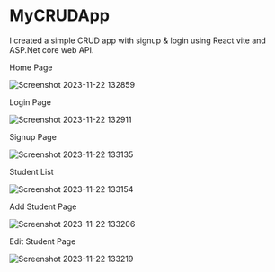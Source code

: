 # MyCRUDApp
I created a simple CRUD app with signup & login using React vite and ASP.Net core web API.

Home Page

![Screenshot 2023-11-22 132859](https://github.com/PathumLD/MyCRUDApp/assets/89245419/c2d93843-329f-4bc9-b849-f4ed94a2354b)

Login Page

![Screenshot 2023-11-22 132911](https://github.com/PathumLD/MyCRUDApp/assets/89245419/ec430da2-fd32-42c4-8348-4810869d2330)

Signup Page

![Screenshot 2023-11-22 133135](https://github.com/PathumLD/MyCRUDApp/assets/89245419/60902260-0c85-4ca0-ac80-b0042c12efd9)

Student List

![Screenshot 2023-11-22 133154](https://github.com/PathumLD/MyCRUDApp/assets/89245419/e52dfa3f-e28d-405f-a1cc-828dfc2ae78e)

Add Student Page

![Screenshot 2023-11-22 133206](https://github.com/PathumLD/MyCRUDApp/assets/89245419/ac1eb188-c815-4f55-be7f-5cff34ff8767)

Edit Student Page

![Screenshot 2023-11-22 133219](https://github.com/PathumLD/MyCRUDApp/assets/89245419/53f52996-229e-4187-9c9f-102fe13ecca3)
